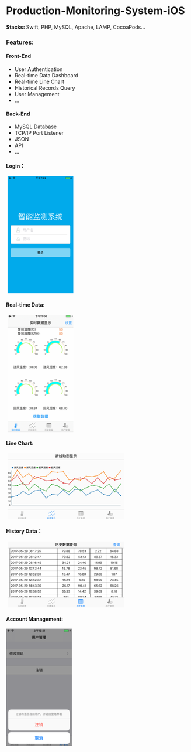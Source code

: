 # Production-Monitoring-System-iOS
<strong>Stacks: </strong>Swift, PHP, MySQL, Apache, LAMP, CocoaPods...
### Features:
#### Front-End
- User Authentication
- Real-time Data Dashboard
- Real-time Line Chart
- Historical Records Query
- User Management
- ...
#### Back-End
- MySQL Database
- TCP/IP Port Listener
- JSON 
- API 
- ...


 #### Login：
  <img src="https://github.com/zhulinn/production-monitoring-system-iOS/raw/master/demo/login.png" width = "180" height = "320"><br>
 #### Real-time Data: <br>
  <img src="https://github.com/zhulinn/production-monitoring-system-iOS/raw/master/demo/dashboard.gif" width = "180" height = "320"> <br>
 #### Line Chart: <br>
  <img src="https://github.com/zhulinn/production-monitoring-system-iOS/raw/master/demo/llnechart.gif" width = "320" height = "180"> <br>
 #### History Data：<br>
  <img src="https://github.com/zhulinn/production-monitoring-system-iOS/raw/master/demo/history.png" width = "320" height = "180">  <br>
 #### Account Management:<br>
  <img src="https://github.com/zhulinn/production-monitoring-system-iOS/raw/master/demo/manage.png"   width = "180" height = "320">


